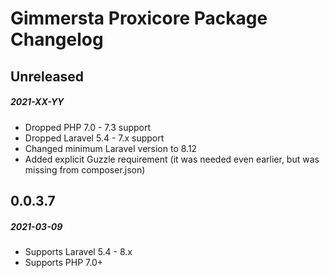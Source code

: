 # Gimmersta Proxicore Package Changelog

## Unreleased
##### 2021-XX-YY

- Dropped PHP 7.0 - 7.3 support
- Dropped Laravel 5.4 - 7.x support
- Changed minimum Laravel version to 8.12
- Added explicit Guzzle requirement (it was needed even earlier, but was missing from composer.json)

## 0.0.3.7
##### 2021-03-09

- Supports Laravel 5.4 - 8.x
- Supports PHP 7.0+
